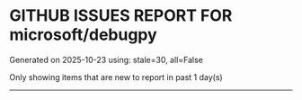 
# GITHUB ISSUES REPORT FOR microsoft/debugpy


Generated on 2025-10-23 using: stale=30, all=False


Only showing items that are new to report in past 1 day(s)


---




















